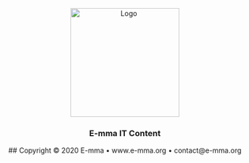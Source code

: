 <div align="center">
   <img src="https://github.com/CodingMakotoEpitech/RockPaperScissors/assets/147186020/ce8cfa24-43b6-48f2-a8ab-03ffacebd961" alt="Logo" width="220" height="220">

  <h3 align="center">E-mma IT Content</h3>

  <p align="center">## 
    Copyright © 2020 E-mma  •  www.e-mma.org  •  contact@e-mma.org
  </p>
</div>
